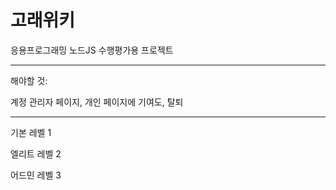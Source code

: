 
# 고래위키

응용프로그래밍 노드JS 수행평가용 프로젝트

- - -

해야할 것:

계정 관리자 페이지, 개인 페이지에 기여도, 탈퇴

- - -

기본 레벨 1

엘리트 레벨 2

어드민 레벨 3